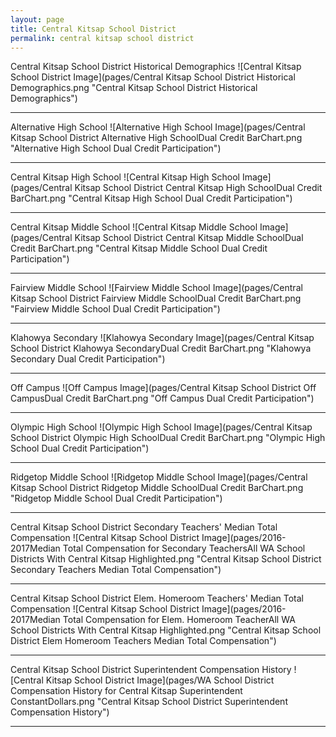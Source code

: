 ```yaml
---
layout: page
title: Central Kitsap School District
permalink: central kitsap school district
---
```



Central Kitsap School District Historical Demographics
![Central Kitsap School District Image](pages/Central Kitsap School District Historical Demographics.png "Central Kitsap School District Historical Demographics")

___

Alternative High School
![Alternative High School Image](pages/Central Kitsap School District Alternative High SchoolDual Credit BarChart.png "Alternative High School Dual Credit Participation")

___

Central Kitsap High School
![Central Kitsap High School Image](pages/Central Kitsap School District Central Kitsap High SchoolDual Credit BarChart.png "Central Kitsap High School Dual Credit Participation")

___

Central Kitsap Middle School
![Central Kitsap Middle School Image](pages/Central Kitsap School District Central Kitsap Middle SchoolDual Credit BarChart.png "Central Kitsap Middle School Dual Credit Participation")

___

Fairview Middle School
![Fairview Middle School Image](pages/Central Kitsap School District Fairview Middle SchoolDual Credit BarChart.png "Fairview Middle School Dual Credit Participation")

___

Klahowya Secondary
![Klahowya Secondary Image](pages/Central Kitsap School District Klahowya SecondaryDual Credit BarChart.png "Klahowya Secondary Dual Credit Participation")

___

Off Campus
![Off Campus Image](pages/Central Kitsap School District Off CampusDual Credit BarChart.png "Off Campus Dual Credit Participation")

___

Olympic High School
![Olympic High School Image](pages/Central Kitsap School District Olympic High SchoolDual Credit BarChart.png "Olympic High School Dual Credit Participation")

___

Ridgetop Middle School
![Ridgetop Middle School Image](pages/Central Kitsap School District Ridgetop Middle SchoolDual Credit BarChart.png "Ridgetop Middle School Dual Credit Participation")

___

Central Kitsap School District Secondary Teachers' Median Total Compensation
![Central Kitsap School District Image](pages/2016-2017Median Total Compensation for Secondary TeachersAll WA School Districts With Central Kitsap Highlighted.png "Central Kitsap School District Secondary Teachers Median Total Compensation")

___

Central Kitsap School District Elem. Homeroom Teachers' Median Total Compensation
![Central Kitsap School District Image](pages/2016-2017Median Total Compensation for Elem. Homeroom TeacherAll WA School Districts With Central Kitsap Highlighted.png "Central Kitsap School District Elem Homeroom Teachers Median Total Compensation")

___

Central Kitsap School District Superintendent Compensation History
![Central Kitsap School District Image](pages/WA School District Compensation History for Central Kitsap Superintendent ConstantDollars.png "Central Kitsap School District Superintendent Compensation History")

___

